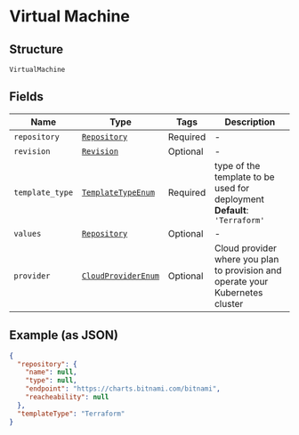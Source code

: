 
# Virtual Machine

## Structure

`VirtualMachine`

## Fields

| Name | Type | Tags | Description |
|  --- | --- | --- | --- |
| `repository` | [`Repository`](../../doc/models/repository.md) | Required | - |
| `revision` | [`Revision`](../../doc/models/revision.md) | Optional | - |
| `template_type` | [`TemplateTypeEnum`](../../doc/models/template-type-enum.md) | Required | type of the template to be used for deployment<br>**Default**: `'Terraform'` |
| `values` | [`Repository`](../../doc/models/repository.md) | Optional | - |
| `provider` | [`CloudProviderEnum`](../../doc/models/cloud-provider-enum.md) | Optional | Cloud provider where you plan to provision and operate your Kubernetes cluster |

## Example (as JSON)

```json
{
  "repository": {
    "name": null,
    "type": null,
    "endpoint": "https://charts.bitnami.com/bitnami",
    "reacheability": null
  },
  "templateType": "Terraform"
}
```

